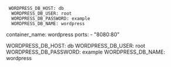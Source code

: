      WORDPRESS_DB_HOST: db
      WORDPRESS_DB_USER: root
      WORDPRESS_DB_PASSWORD: example
      WORDPRESS_DB_NAME: wordpress

container_name: wordpress
    ports:
      - "8080:80"

  WORDPRESS_DB_HOST: db
      WORDPRESS_DB_USER: root
      WORDPRESS_DB_PASSWORD: example
      WORDPRESS_DB_NAME: wordpress
